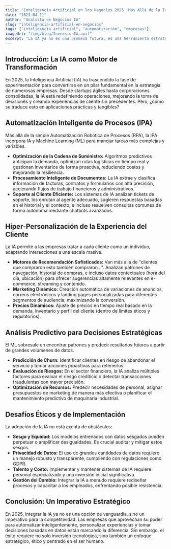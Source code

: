 ```yaml
---
title: "Inteligencia Artificial en los Negocios 2025: Más Allá de la Teoría"
date: "2025-04-11"
author: "Analista de Negocios IA"
slug: "inteligencia-artificial-en-negocios"
tags: ["inteligencia artificial", "automatización", "empresas"]
imageUrl: "/img/blog/InversionIA.avif"
excerpt: "La IA ya no es una promesa futura, es una herramienta estratégica clave. Exploramos cómo las empresas líderes están aplicando la IA para obtener ventajas competitivas reales en 2025."
---
```


## Introducción: La IA como Motor de Transformación

En 2025, la Inteligencia Artificial (IA) ha trascendido la fase de experimentación para convertirse en un pilar fundamental en la estrategia de numerosas empresas. Desde startups ágiles hasta corporaciones consolidadas, la IA está redefiniendo operaciones, mejorando la toma de decisiones y creando experiencias de cliente sin precedentes. Pero, ¿cómo se traduce esto en aplicaciones prácticas y tangibles?

## Automatización Inteligente de Procesos (IPA)

Más allá de la simple Automatización Robótica de Procesos (RPA), la IPA incorpora IA y Machine Learning (ML) para manejar tareas más complejas y variables.

* **Optimización de la Cadena de Suministro:** Algoritmos predictivos anticipan la demanda, optimizan rutas logísticas en tiempo real y gestionan inventarios de forma proactiva, reduciendo costos y mejorando la resiliencia.
* **Procesamiento Inteligente de Documentos:** La IA extrae y clasifica información de facturas, contratos y formularios con alta precisión, acelerando flujos de trabajo financieros y administrativos.
* **Soporte al Cliente Eficiente:** Los sistemas de IA analizan tickets de soporte, los enrutan al agente adecuado, sugieren respuestas basadas en el historial y el contexto, e incluso resuelven consultas comunes de forma autónoma mediante chatbots avanzados.

## Hiper-Personalización de la Experiencia del Cliente

La IA permite a las empresas tratar a cada cliente como un individuo, adaptando interacciones a una escala masiva.

* **Motores de Recomendación Sofisticados:** Van más allá de "clientes que compraron esto también compraron...". Analizan patrones de navegación, historial de compras, e incluso datos contextuales (hora del día, ubicación) para ofrecer sugerencias altamente relevantes en e-commerce, streaming y contenido.
* **Marketing Dinámico:** Creación automática de variaciones de anuncios, correos electrónicos y landing pages personalizadas para diferentes segmentos de audiencia, maximizando la conversión.
* **Precios Dinámicos:** Ajuste de precios en tiempo real basado en la demanda, inventario y perfil del cliente (dentro de límites éticos y regulatorios).

## Análisis Predictivo para Decisiones Estratégicas

El ML sobresale en encontrar patrones y predecir resultados futuros a partir de grandes volúmenes de datos.

* **Predicción de Churn:** Identificar clientes en riesgo de abandonar el servicio y tomar acciones proactivas para retenerlos.
* **Evaluación de Riesgos:** En el sector financiero, la IA analiza múltiples factores para evaluar el riesgo crediticio o detectar transacciones fraudulentas con mayor precisión.
* **Optimización de Recursos:** Predecir necesidades de personal, asignar presupuestos de marketing de manera más efectiva o planificar el mantenimiento predictivo de maquinaria industrial.

## Desafíos Éticos y de Implementación

La adopción de la IA no está exenta de obstáculos:

* **Sesgo y Equidad:** Los modelos entrenados con datos sesgados pueden perpetuar o amplificar desigualdades. Es crucial auditar y mitigar estos sesgos.
* **Privacidad de Datos:** El uso de grandes cantidades de datos requiere un manejo robusto y transparente, cumpliendo con regulaciones como GDPR.
* **Talento y Costo:** Implementar y mantener sistemas de IA requiere personal especializado y una inversión inicial significativa.
* **Gestión del Cambio:** Integrar la IA a menudo requiere rediseñar procesos y capacitar a los empleados, enfrentando posible resistencia.

## Conclusión: Un Imperativo Estratégico

En 2025, integrar la IA ya no es una opción de vanguardia, sino un imperativo para la competitividad. Las empresas que aprovechan su poder para automatizar inteligentemente, personalizar experiencias y tomar decisiones basadas en datos están marcando la diferencia. Sin embargo, el éxito requiere no solo inversión tecnológica, sino también un enfoque estratégico, ético y centrado en el ser humano.
